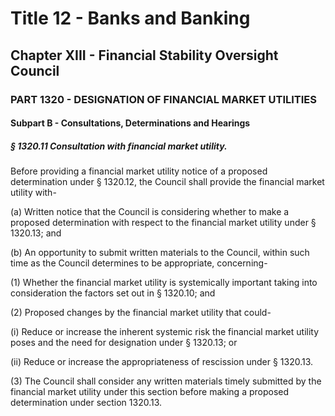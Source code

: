 
# Title 12 - Banks and Banking
## Chapter XIII - Financial Stability Oversight Council
### PART 1320 - DESIGNATION OF FINANCIAL MARKET UTILITIES
#### Subpart B - Consultations, Determinations and Hearings
##### § 1320.11 Consultation with financial market utility.

Before providing a financial market utility notice of a proposed determination under § 1320.12, the Council shall provide the financial market utility with-

(a) Written notice that the Council is considering whether to make a proposed determination with respect to the financial market utility under § 1320.13; and

(b) An opportunity to submit written materials to the Council, within such time as the Council determines to be appropriate, concerning-

(1) Whether the financial market utility is systemically important taking into consideration the factors set out in § 1320.10; and

(2) Proposed changes by the financial market utility that could-

(i) Reduce or increase the inherent systemic risk the financial market utility poses and the need for designation under § 1320.13; or

(ii) Reduce or increase the appropriateness of rescission under § 1320.13.

(3) The Council shall consider any written materials timely submitted by the financial market utility under this section before making a proposed determination under section 1320.13.
